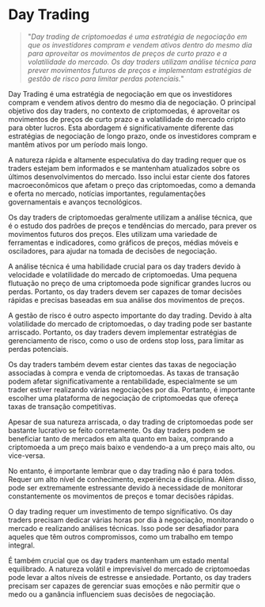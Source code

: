 # Day Trading

>"*Day trading de criptomoedas é uma estratégia de negociação em que os investidores compram e vendem ativos dentro do mesmo dia para aproveitar os movimentos de preços de curto prazo e a volatilidade do mercado. Os day traders utilizam análise técnica para prever movimentos futuros de preços e implementam estratégias de gestão de risco para limitar perdas potenciais.*"

Day Trading é uma estratégia de negociação em que os investidores compram e vendem ativos dentro do mesmo dia de negociação. O principal objetivo dos day traders, no contexto de criptomoedas, é aproveitar os movimentos de preços de curto prazo e a volatilidade do mercado cripto para obter lucros. Esta abordagem é significativamente diferente das estratégias de negociação de longo prazo, onde os investidores compram e mantêm ativos por um período mais longo.

A natureza rápida e altamente especulativa do day trading requer que os traders estejam bem informados e se mantenham atualizados sobre os últimos desenvolvimentos do mercado. Isso inclui estar ciente dos fatores macroeconômicos que afetam o preço das criptomoedas, como a demanda e oferta no mercado, notícias importantes, regulamentações governamentais e avanços tecnológicos.

Os day traders de criptomoedas geralmente utilizam a análise técnica, que é o estudo dos padrões de preços e tendências do mercado, para prever os movimentos futuros dos preços. Eles utilizam uma variedade de ferramentas e indicadores, como gráficos de preços, médias móveis e osciladores, para ajudar na tomada de decisões de negociação.

A análise técnica é uma habilidade crucial para os day traders devido à velocidade e volatilidade do mercado de criptomoedas. Uma pequena flutuação no preço de uma criptomoeda pode significar grandes lucros ou perdas. Portanto, os day traders devem ser capazes de tomar decisões rápidas e precisas baseadas em sua análise dos movimentos de preços.

A gestão de risco é outro aspecto importante do day trading. Devido à alta volatilidade do mercado de criptomoedas, o day trading pode ser bastante arriscado. Portanto, os day traders devem implementar estratégias de gerenciamento de risco, como o uso de ordens stop loss, para limitar as perdas potenciais.

Os day traders também devem estar cientes das taxas de negociação associadas à compra e venda de criptomoedas. As taxas de transação podem afetar significativamente a rentabilidade, especialmente se um trader estiver realizando várias negociações por dia. Portanto, é importante escolher uma plataforma de negociação de criptomoedas que ofereça taxas de transação competitivas.

Apesar de sua natureza arriscada, o day trading de criptomoedas pode ser bastante lucrativo se feito corretamente. Os day traders podem se beneficiar tanto de mercados em alta quanto em baixa, comprando a criptomoeda a um preço mais baixo e vendendo-a a um preço mais alto, ou vice-versa.

No entanto, é importante lembrar que o day trading não é para todos. Requer um alto nível de conhecimento, experiência e disciplina. Além disso, pode ser extremamente estressante devido à necessidade de monitorar constantemente os movimentos de preços e tomar decisões rápidas. 

O day trading requer um investimento de tempo significativo. Os day traders precisam dedicar várias horas por dia à negociação, monitorando o mercado e realizando análises técnicas. Isso pode ser desafiador para aqueles que têm outros compromissos, como um trabalho em tempo integral.

É também crucial que os day traders mantenham um estado mental equilibrado. A natureza volátil e imprevisível do mercado de criptomoedas pode levar a altos níveis de estresse e ansiedade. Portanto, os day traders precisam ser capazes de gerenciar suas emoções e não permitir que o medo ou a ganância influenciem suas decisões de negociação.

